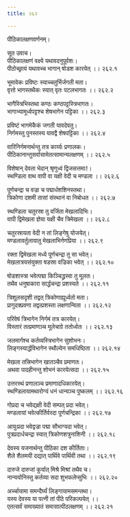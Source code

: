 ```yaml
---
title: २६२

---
```

पीठिकालक्षणवर्णनम्।  
  
सूत उवाच।  
पीठिकालक्षणं वक्ष्ये यथावदनुपूर्वशः।  
पीठोच्छ्रायं यथावच्च भागान् षोडश कारयेत् ।। २६२.१  
  
भूमावेकः प्रविष्टः स्याच्चतुर्भिर्जगती मता।  
वृत्तो भागस्तथैकः स्यात् वृतः पटलभागतः ।। २६२.२  
  
भागैस्त्रिभिस्तथा कण्ठः कण्ठपट्टस्त्रिभागतः।  
भागाभ्यामूर्ध्वपट्टश्च शेषभागेन पट्टिका ।। २६२.३  
  
प्रविष्टं भागमेकैकं जगती यावदेवतु।  
निर्गमस्तु पुनस्तस्य यावद्वै शेषपट्टिका ।। २६२.४  
  
वारिनिर्गमनार्थन्तु तत्र कार्य्यः प्रणालकः।  
पीठिकानान्तुसर्वासामेतत्सामान्यलक्षणम् ।। २६२.५  
  
विशेषान् देवता भेदान् श्रृणुध्वं द्विजसत्तमाः!।  
स्थण्डिला वाथ वापी वा यक्षी वेदी च मण्डला ।। २६२.६  
  
पूर्णचन्द्रा च वज्रा च पद्मार्धशशिनस्तथा।  
त्रिकोणा दशमी तासां संस्थानं वा निबोधत ।। २६२.७  
  
स्थण्डिला चतुरस्रा तु वर्जिता मेखलादिभिः।  
वापी द्विमेखला ज्ञेया यक्षी चैव त्रिमेखला ।। २६२.८  
  
चतुरस्रायता वेदी न तां लिङ्गेषु योजयेत्।  
मण्डलावर्तुलायातु मेखलाभिर्गणप्रिया ।। २६२.९  
  
रक्ता द्विमेखला मध्ये पूर्णचन्द्रा तु सा भवेत्।  
मेखलात्रयसंयुक्ता षडस्रा वज्रिका भवेत् ।। २६२.१०  
  
षोडशास्त्रा भवेत्पद्मा किञ्चिद्ध्रस्वा तु मूलतः।  
तथैव धनुषाकारा सार्द्धचन्द्रा प्रशस्यते ।। २६२.११  
  
त्रिशूलसदृशी तद्वत् त्रिकोणाह्यूर्ध्वतो मता।  
प्रागुदक्प्रवणा तद्वत्प्रशस्ता लक्षणान्विता ।। २६२.१२  
  
परिवेषं त्रिभागेन निर्गमं तत्र कारयेत्।  
विस्तारं तत्प्रमाणञ्च मूलेचाग्रे ततोर्ध्वतः ।। २६२.१३  
  
जलमार्गश्च कर्तव्यस्त्रिभागेन सुशोभनः।  
लिङ्गस्यार्द्धविभागेन स्थौल्येन समधिष्ठिता ।। २६२.१४  
  
मेखला तत्त्रिभागेन खातञ्चैव प्रमाणतः।  
अथवा पादहीनन्तु शोभनं कारयेत्सदा ।। २६२.१५  
  
उत्तरस्थं प्रणालञ्च प्रमाणादधिकारयेत्।  
स्थण्डिलायामथारोग्यं धनं धान्यञ्च पुष्कलम् ।। २६२.१६  
  
गोप्रदा च भवेद्यक्षी वेदी सम्पत् प्रदा भवेत्।  
मण्डलायां भवेत्कीर्तिर्वरदा पूर्णचन्द्रिका ।। २६२.१७  
  
आयुःप्रदा भवेद्वज्रा पद्मा सौभाग्यदा भवेत्।  
पुत्रप्रदार्धचन्द्रा स्यात् त्रिकोणशत्रुनाशिनी ।। २६२.१८  
  
देवस्य यजनार्थन्तु पीठिका दश कीर्तिताः।  
शैले शैलमयी दद्यात् पार्थिवे पार्थिवी तथा ।। २६२.१९  
  
दारुजे दारुजां कुर्यात् मिश्रे मिश्रां तथैव च।  
नान्ययोनिस्तु कर्तव्या सदा शुभफलेप्सुभिः ।। २६२.२०  
  
अर्च्चायामा समन्दैर्घ्यं लिङ्गायामसमन्तथा।  
यस्य देवस्य या पत्नी तां पीठे परिकल्पयेत् ।।  
एतत्सर्वं समाख्यातं समासात्पीठलक्षणम् ।। २६२.२१